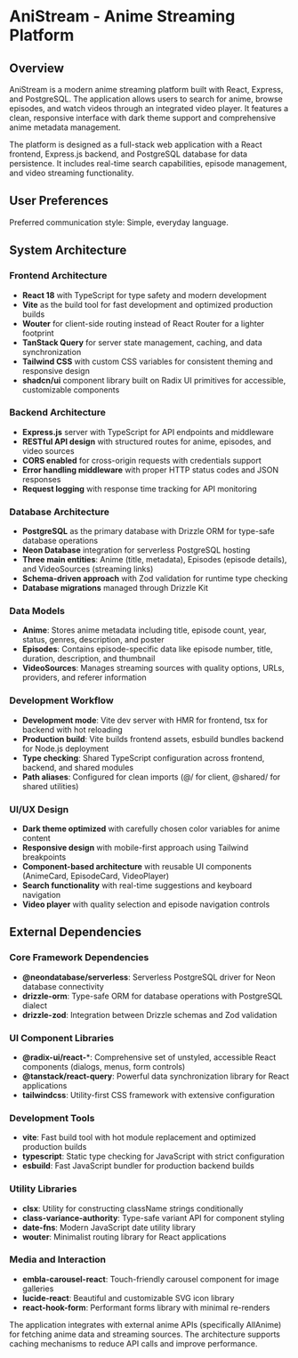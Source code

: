 # AniStream - Anime Streaming Platform

## Overview

AniStream is a modern anime streaming platform built with React, Express, and PostgreSQL. The application allows users to search for anime, browse episodes, and watch videos through an integrated video player. It features a clean, responsive interface with dark theme support and comprehensive anime metadata management.

The platform is designed as a full-stack web application with a React frontend, Express.js backend, and PostgreSQL database for data persistence. It includes real-time search capabilities, episode management, and video streaming functionality.

## User Preferences

Preferred communication style: Simple, everyday language.

## System Architecture

### Frontend Architecture
- **React 18** with TypeScript for type safety and modern development
- **Vite** as the build tool for fast development and optimized production builds
- **Wouter** for client-side routing instead of React Router for a lighter footprint
- **TanStack Query** for server state management, caching, and data synchronization
- **Tailwind CSS** with custom CSS variables for consistent theming and responsive design
- **shadcn/ui** component library built on Radix UI primitives for accessible, customizable components

### Backend Architecture
- **Express.js** server with TypeScript for API endpoints and middleware
- **RESTful API design** with structured routes for anime, episodes, and video sources
- **CORS enabled** for cross-origin requests with credentials support
- **Error handling middleware** with proper HTTP status codes and JSON responses
- **Request logging** with response time tracking for API monitoring

### Database Architecture
- **PostgreSQL** as the primary database with Drizzle ORM for type-safe database operations
- **Neon Database** integration for serverless PostgreSQL hosting
- **Three main entities**: Anime (title, metadata), Episodes (episode details), and VideoSources (streaming links)
- **Schema-driven approach** with Zod validation for runtime type checking
- **Database migrations** managed through Drizzle Kit

### Data Models
- **Anime**: Stores anime metadata including title, episode count, year, status, genres, description, and poster
- **Episodes**: Contains episode-specific data like episode number, title, duration, description, and thumbnail
- **VideoSources**: Manages streaming sources with quality options, URLs, providers, and referer information

### Development Workflow
- **Development mode**: Vite dev server with HMR for frontend, tsx for backend with hot reloading
- **Production build**: Vite builds frontend assets, esbuild bundles backend for Node.js deployment
- **Type checking**: Shared TypeScript configuration across frontend, backend, and shared modules
- **Path aliases**: Configured for clean imports (@/ for client, @shared/ for shared utilities)

### UI/UX Design
- **Dark theme optimized** with carefully chosen color variables for anime content
- **Responsive design** with mobile-first approach using Tailwind breakpoints
- **Component-based architecture** with reusable UI components (AnimeCard, EpisodeCard, VideoPlayer)
- **Search functionality** with real-time suggestions and keyboard navigation
- **Video player** with quality selection and episode navigation controls

## External Dependencies

### Core Framework Dependencies
- **@neondatabase/serverless**: Serverless PostgreSQL driver for Neon database connectivity
- **drizzle-orm**: Type-safe ORM for database operations with PostgreSQL dialect
- **drizzle-zod**: Integration between Drizzle schemas and Zod validation

### UI Component Libraries
- **@radix-ui/react-***: Comprehensive set of unstyled, accessible React components (dialogs, menus, form controls)
- **@tanstack/react-query**: Powerful data synchronization library for React applications
- **tailwindcss**: Utility-first CSS framework with extensive configuration

### Development Tools
- **vite**: Fast build tool with hot module replacement and optimized production builds
- **typescript**: Static type checking for JavaScript with strict configuration
- **esbuild**: Fast JavaScript bundler for production backend builds

### Utility Libraries
- **clsx**: Utility for constructing className strings conditionally
- **class-variance-authority**: Type-safe variant API for component styling
- **date-fns**: Modern JavaScript date utility library
- **wouter**: Minimalist routing library for React applications

### Media and Interaction
- **embla-carousel-react**: Touch-friendly carousel component for image galleries
- **lucide-react**: Beautiful and customizable SVG icon library
- **react-hook-form**: Performant forms library with minimal re-renders

The application integrates with external anime APIs (specifically AllAnime) for fetching anime data and streaming sources. The architecture supports caching mechanisms to reduce API calls and improve performance.
